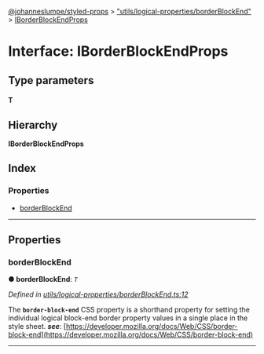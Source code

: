[@johanneslumpe/styled-props](../README.md) > ["utils/logical-properties/borderBlockEnd"](../modules/_utils_logical_properties_borderblockend_.md) > [IBorderBlockEndProps](../interfaces/_utils_logical_properties_borderblockend_.iborderblockendprops.md)

# Interface: IBorderBlockEndProps

## Type parameters
#### T 
## Hierarchy

**IBorderBlockEndProps**

## Index

### Properties

* [borderBlockEnd](_utils_logical_properties_borderblockend_.iborderblockendprops.md#borderblockend)

---

## Properties

<a id="borderblockend"></a>

###  borderBlockEnd

**● borderBlockEnd**: *`T`*

*Defined in [utils/logical-properties/borderBlockEnd.ts:12](https://github.com/johanneslumpe/styled-props/blob/3abf398/src/utils/logical-properties/borderBlockEnd.ts#L12)*

The **`border-block-end`** CSS property is a shorthand property for setting the individual logical block-end border property values in a single place in the style sheet.
*__see__*: [https://developer.mozilla.org/docs/Web/CSS/border-block-end](https://developer.mozilla.org/docs/Web/CSS/border-block-end)

___

